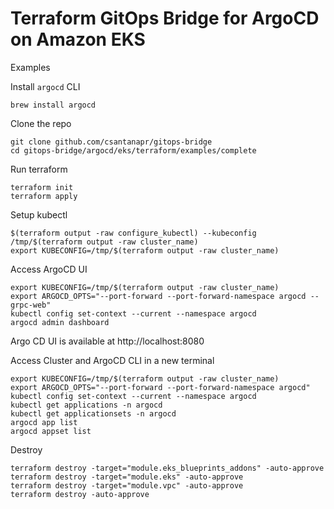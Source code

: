 # Terraform GitOps Bridge for ArgoCD on Amazon EKS

Examples

Install `argocd` CLI
```shell
brew install argocd
```

Clone the repo
```shell
git clone github.com/csantanapr/gitops-bridge
cd gitops-bridge/argocd/eks/terraform/examples/complete
```

Run terraform
```shell
terraform init
terraform apply
```

Setup kubectl
```shell
$(terraform output -raw configure_kubectl) --kubeconfig /tmp/$(terraform output -raw cluster_name)
export KUBECONFIG=/tmp/$(terraform output -raw cluster_name)
```

Access ArgoCD UI
```shell
export KUBECONFIG=/tmp/$(terraform output -raw cluster_name)
export ARGOCD_OPTS="--port-forward --port-forward-namespace argocd --grpc-web"
kubectl config set-context --current --namespace argocd
argocd admin dashboard
```
Argo CD UI is available at http://localhost:8080


Access Cluster and ArgoCD CLI in a new terminal
```shell
export KUBECONFIG=/tmp/$(terraform output -raw cluster_name)
export ARGOCD_OPTS="--port-forward --port-forward-namespace argocd"
kubectl config set-context --current --namespace argocd
kubectl get applications -n argocd
kubectl get applicationsets -n argocd
argocd app list
argocd appset list
```

Destroy
```shell
terraform destroy -target="module.eks_blueprints_addons" -auto-approve
terraform destroy -target="module.eks" -auto-approve
terraform destroy -target="module.vpc" -auto-approve
terraform destroy -auto-approve
```